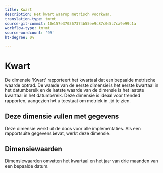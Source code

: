 ```yaml
---
title: Kwart
description: Het kwart waarop metrisch voorkwam.
translation-type: tm+mt
source-git-commit: 10e157e370367374b55ee9c87c0e5c7ca9e99c1a
workflow-type: tm+mt
source-wordcount: '99'
ht-degree: 0%

---
```



# Kwart

De dimensie &#39;Kwart&#39; rapporteert het kwartaal dat een bepaalde metrische waarde optrad. De waarde van de eerste dimensie is het eerste kwartaal in het datumbereik en de laatste waarde van de dimensie is het laatste kwartaal in het datumbereik. Deze dimensie is ideaal voor trended rapporten, aangezien het u toestaat om metriek in tijd te zien.

## Deze dimensie vullen met gegevens

Deze dimensie werkt uit de doos voor alle implementaties. Als een rapportsuite gegevens bevat, werkt deze dimensie.

## Dimensiewaarden

Dimensiewaarden omvatten het kwartaal en het jaar van drie maanden van een bepaalde datum.
